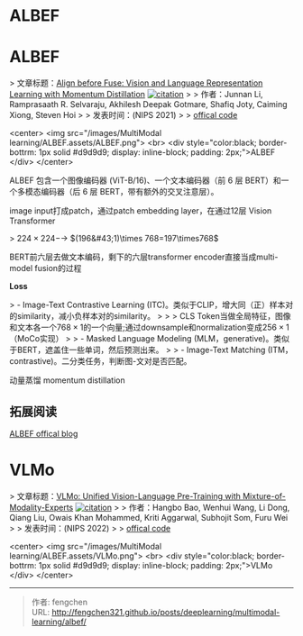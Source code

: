 # ALBEF

# ALBEF

&gt; 文章标题：[Align before Fuse: Vision and Language Representation Learning with Momentum Distillation](https://arxiv.org/abs/2107.07651)  [![citation](https://img.shields.io/badge/dynamic/json?label=citation&amp;query=citationCount&amp;url=https%3A%2F%2Fapi.semanticscholar.org%2Fgraph%2Fv1%2Fpaper%2Fb82c5f9efdb2ae56baa084ca41aeddd8a665c1d1%3Ffields%3DcitationCount)](https://www.semanticscholar.org/paper/Align-before-Fuse%3A-Vision-and-Language-Learning-Li-Selvaraju/b82c5f9efdb2ae56baa084ca41aeddd8a665c1d1)
&gt;
&gt; 作者：Junnan Li, Ramprasaath R. Selvaraju, Akhilesh Deepak Gotmare, Shafiq Joty, Caiming Xiong, Steven Hoi
&gt;
&gt; 发表时间：(NIPS 2021)
&gt;
&gt; [offical code](https://github.com/salesforce/ALBEF) 

&lt;center&gt;
    &lt;img src=&#34;/images/MultiModal learning/ALBEF.assets/ALBEF.png&#34;&gt;
    &lt;br&gt;
    &lt;div style=&#34;color:black; border-bottrm: 1px solid #d9d9d9;
              display: inline-block;
              padding: 2px;&#34;&gt;ALBEF
    &lt;/div&gt;
&lt;/center&gt;

ALBEF 包含一个图像编码器 (ViT-B/16)、一个文本编码器（前 6 层 BERT）和一个多模态编码器（后 6 层 BERT，带有额外的交叉注意层）。

image input打成patch，通过patch embedding layer，在通过12层 Vision Transformer

&gt; $224\times224-$-&gt; $(196&#43;1)\times 768=197\times768$

BERT前六层去做文本编码，剩下的六层transformer encoder直接当成multi-model fusion的过程

**Loss**

&gt; - Image-Text Contrastive Learning (ITC)。类似于CLIP，增大同（正）样本对的similarity，减小负样本对的similarity。
&gt;
&gt;   &gt; CLS Token当做全局特征，图像和文本各一个$768\times1$的一个向量;通过downsample和normalization变成$256\times 1$  （MoCo实现）
&gt;
&gt; - Masked Language Modeling (MLM，generative)。类似于BERT，遮盖住一些单词，然后预测出来。
&gt;
&gt; - Image-Text Matching (ITM，contrastive)。二分类任务，判断图-文对是否匹配。

动量蒸馏 momentum distillation

## 拓展阅读

[ALBEF offical blog](https://blog.salesforceairesearch.com/align-before-fuse/)

# VLMo

&gt; 文章标题：[VLMo: Unified Vision-Language Pre-Training with Mixture-of-Modality-Experts](https://arxiv.org/abs/2111.02358)  [![citation](https://img.shields.io/badge/dynamic/json?label=citation&amp;query=citationCount&amp;url=https%3A%2F%2Fapi.semanticscholar.org%2Fgraph%2Fv1%2Fpaper%2Fcf7c2e0e4fb2af689aaf4b7a7cddf7b1f4d5e3f0%3Ffields%3DcitationCount)](https://www.semanticscholar.org/paper/VLMo%3A-Unified-Vision-Language-Pre-Training-with-Wang-Bao/cf7c2e0e4fb2af689aaf4b7a7cddf7b1f4d5e3f0)
&gt;
&gt; 作者：Hangbo Bao, Wenhui Wang, Li Dong, Qiang Liu, Owais Khan Mohammed, Kriti Aggarwal, Subhojit Som, Furu Wei
&gt;
&gt; 发表时间：(NIPS 2022)
&gt;
&gt; [offical code](https://github.com/microsoft/unilm/tree/master/vlmo)

&lt;center&gt;
    &lt;img src=&#34;/images/MultiModal learning/ALBEF.assets/VLMo.png&#34;&gt;
    &lt;br&gt;
    &lt;div style=&#34;color:black; border-bottrm: 1px solid #d9d9d9;
              display: inline-block;
              padding: 2px;&#34;&gt;VLMo
    &lt;/div&gt;
&lt;/center&gt;

---

> 作者: fengchen  
> URL: http://fengchen321.github.io/posts/deeplearning/multimodal-learning/albef/  

